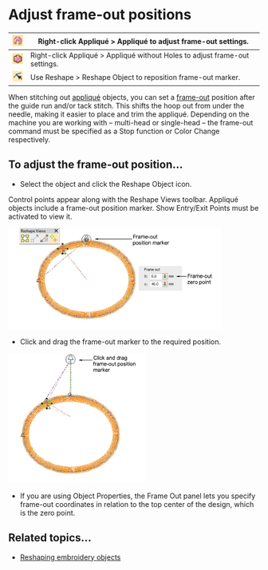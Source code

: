 # Adjust frame-out positions

| ![Applique00071.png](assets/Applique00071.png)                         | Right-click Appliqué > Appliqué to adjust frame-out settings.               |
| ---------------------------------------------------------------------- | --------------------------------------------------------------------------- |
| ![AppliqueWithoutHoles00072.png](assets/AppliqueWithoutHoles00072.png) | Right-click Appliqué > Appliqué without Holes to adjust frame-out settings. |
| ![ReshapeObject.png](assets/ReshapeObject.png)                         | Use Reshape > Reshape Object to reposition frame-out marker.                |

When stitching out [appliqué](../../glossary/glossary#applique) objects, you can set a [frame-out](../../glossary/glossary) position after the guide run and/or tack stitch. This shifts the hoop out from under the needle, making it easier to place and trim the appliqué. Depending on the machine you are working with – multi-head or single-head – the frame-out command must be specified as a Stop function or Color Change respectively.

## To adjust the frame-out position...

- Select the object and click the Reshape Object icon.

Control points appear along with the Reshape Views toolbar. Appliqué objects include a frame-out position marker. Show Entry/Exit Points must be activated to view it.

![applique00073.png](assets/applique00073.png)

- Click and drag the frame-out marker to the required position.

![FrameOutPosition2.png](assets/FrameOutPosition2.png)

- If you are using Object Properties, the Frame Out panel lets you specify frame-out coordinates in relation to the top center of the design, which is the zero point.

## Related topics...

- [Reshaping embroidery objects](../../Modifying/reshape/Reshaping_embroidery_objects)
